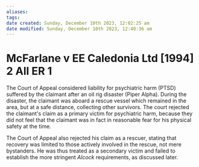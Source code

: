 ```yaml
---
aliases: 
tags: 
date created: Sunday, December 10th 2023, 12:02:25 am
date modified: Sunday, December 10th 2023, 12:40:36 am
---
```


# McFarlane v EE Caledonia Ltd [1994] 2 All ER 1

The Court of Appeal considered liability for psychiatric harm (PTSD) suffered by the claimant after an oil rig disaster (Piper Alpha). During the disaster, the claimant was aboard a rescue vessel which remained in the area, but at a safe distance, collecting other survivors. The court rejected the claimant's claim as a primary victim for psychiatric harm, because they did not feel that the claimant was in fact in reasonable fear for his physical safety at the time.

The Court of Appeal also rejected his claim as a rescuer, stating that recovery was limited to those actively involved in the rescue, not mere bystanders. He was thus treated as a secondary victim and failed to establish the more stringent _Alcock_ requirements, as discussed later.
